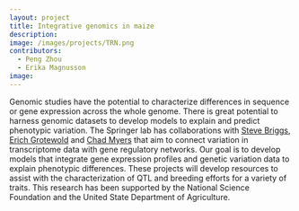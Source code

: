 ```yaml
---
layout: project
title: Integrative genomics in maize
description: 
image: /images/projects/TRN.png
contributors:
  - Peng Zhou
  - Erika Magnusson
image:
---
```


Genomic studies have the potential to characterize differences in sequence or gene expression across the whole genome.  There is great potential to harness genomic datasets to develop models to explain and predict phenotypic variation.  The Springer lab has collaborations with [Steve Briggs](http://biology.ucsd.edu/research/faculty/sbriggs), [Erich Grotewold](https://bmb.natsci.msu.edu/faculty/erich-grotewold/) and [Chad Myers](http://csbio.cs.umn.edu/) that aim to connect variation in transcriptome data with gene regulatory networks.  Our goal is to develop models that integrate gene expression profiles and genetic variation data to explain phenotypic differences.  These projects will develop resources to assist with the characterization of QTL and breeding efforts for a variety of traits. This research has been supported by the National Science Foundation and the United State Department of Agriculture.